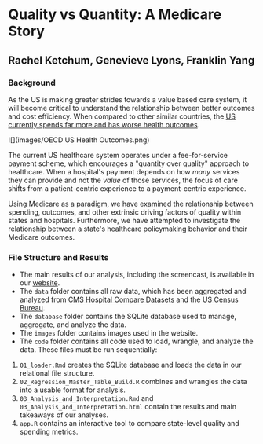 # Quality vs Quantity: A Medicare Story
## Rachel Ketchum, Genevieve Lyons, Franklin Yang


### Background

As the US is making greater strides towards a value based care system, it will become critical to understand the relationship between better outcomes and cost efficiency. When compared to other similar countries, the [US currently spends far more and has worse health outcomes](http://www.oecd.org/els/health-systems/Health-at-a-Glance-2013.pdf).

![](images/OECD US Health Outcomes.png)

The current US healthcare system operates under a fee-for-service payment scheme, which encourages a "quantity over quality" approach to healthcare. When a hospital's payment depends on how *many* services they can provide and not the *value* of those services, the focus of care shifts from a patient-centric experience to a payment-centric experience. 

Using Medicare as a paradigm, we have examined the relationship between spending, outcomes, and other extrinsic driving factors of quality within states and hospitals. Furthermore, we have attempted to investigate the relationship between a state's healthcare policymaking behavior and their Medicare outcomes.

### File Structure and Results

* The main results of our analysis, including the screencast, is available in our [website](https://franklinyang.github.io/bst260-final-proj/).
* The `data` folder contains all raw data, which has been aggregated and analyzed from [CMS Hospital Compare Datasets](https://data.medicare.gov/data/hospital-compare) and the [US Census Bureau](https://www.census.gov/data.html).
* The `database` folder contains the SQLite database used to manage, aggregate, and analyze the data.
* The `images` folder contains images used in the website.
* The `code` folder contains all code used to load, wrangle, and analyze the data. These files must be run sequentially:
1) `01_loader.Rmd` creates the SQLite database and loads the data in our relational file structure.
2) `02_Regression_Master_Table_Build.R` combines and wrangles the data into a usable format for analysis.
3) `03_Analysis_and_Interpretation.Rmd` and `03_Analysis_and_Interpretation.html` contain the results and main takeaways of our analyses.
4) `app.R` contains an interactive tool to compare state-level quality and spending metrics. 